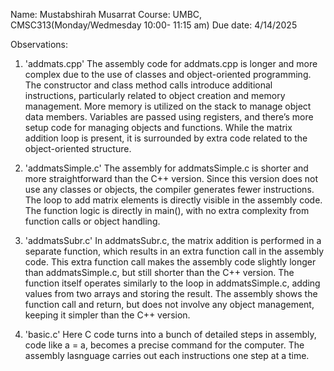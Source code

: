 Name: Mustabshirah Musarrat
Course: UMBC, CMSC313(Monday/Wedmesday 10:00- 11:15 am)
Due date: 4/14/2025

Observations:

1. 'addmats.cpp'
The assembly code for addmats.cpp is longer and more complex due to the use of classes and object-oriented programming.
The constructor and class method calls introduce additional instructions, particularly related to object creation and memory management.
More memory is utilized on the stack to manage object data members.
Variables are passed using registers, and there’s more setup code for managing objects and functions.
While the matrix addition loop is present, it is surrounded by extra code related to the object-oriented structure.

2. 'addmatsSimple.c'
The assembly for addmatsSimple.c is shorter and more straightforward than the C++ version.
Since this version does not use any classes or objects, the compiler generates fewer instructions.
The loop to add matrix elements is directly visible in the assembly code.
The function logic is directly in main(), with no extra complexity from function calls or object handling.

3. 'addmatsSubr.c'
In addmatsSubr.c, the matrix addition is performed in a separate function, which results in an extra function call in the assembly code.
This extra function call makes the assembly code slightly longer than addmatsSimple.c, but still shorter than the C++ version.
The function itself operates similarly to the loop in addmatsSimple.c, adding values from two arrays and storing the result.
The assembly shows the function call and return, but does not involve any object management, keeping it simpler than the C++ version.
4. 'basic.c'
Here C code turns into a bunch of detailed steps in assembly, code like a = a, becomes a precise command for the computer. The assembly lasnguage carries out each instructions one step at a time.
